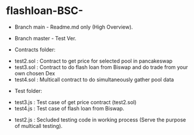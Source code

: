 # flashloan-BSC- 

- Branch main - Readme.md only (High Overview).
- Branch master - Test Ver.

- Contracts folder:
+ test2.sol : Contract to get price for selected pool in pancakeswap
+ test3.sol : Contract to do flash loan from Biswap and do trade from your own chosen Dex
+ test4.sol : Multicall contract to do simultaneously gather pool data

- Test folder:
+ test3.js : Test case of get price contract (test2.sol)
+ test4.js : Test case of flash loan from Biswap.

- test2.js : Secluded testing code in working process (Serve the purpose of multicall testing).
